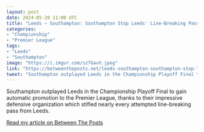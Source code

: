 ```yaml
---
layout: post
date: 2024-05-28 11:00 UTC
title: "Leeds — Southampton: Southampton Stop Leeds' Line-Breaking Passes (0-1)"
categories:
- "Championship"
- "Premier League"
tags:
- "Leeds"
- "Southampton"
image: "https://i.imgur.com/sz7GavV.jpeg"
link: "https://betweentheposts.net/leeds-southampton-southampton-stop-leeds-line-breaking-passes-0-1/"
tweet: "Southampton outplayed Leeds in the Championship Playoff Final to gain automatic promotion to the Premier League, credited mainly to their defensive organization stopping almost every attempted line-breaking pass. Written on @BetweenThePosts."
---
```


Southampton outplayed Leeds in the Championship Playoff Final to gain automatic promotion to the Premier League, thanks  to their impressive defensive organization which stifled nearly every attempted line-breaking pass from Leeds.

<!---more--->

[Read my article on Between The Posts](https://betweentheposts.net/leeds-southampton-southampton-stop-leeds-line-breaking-passes-0-1/)